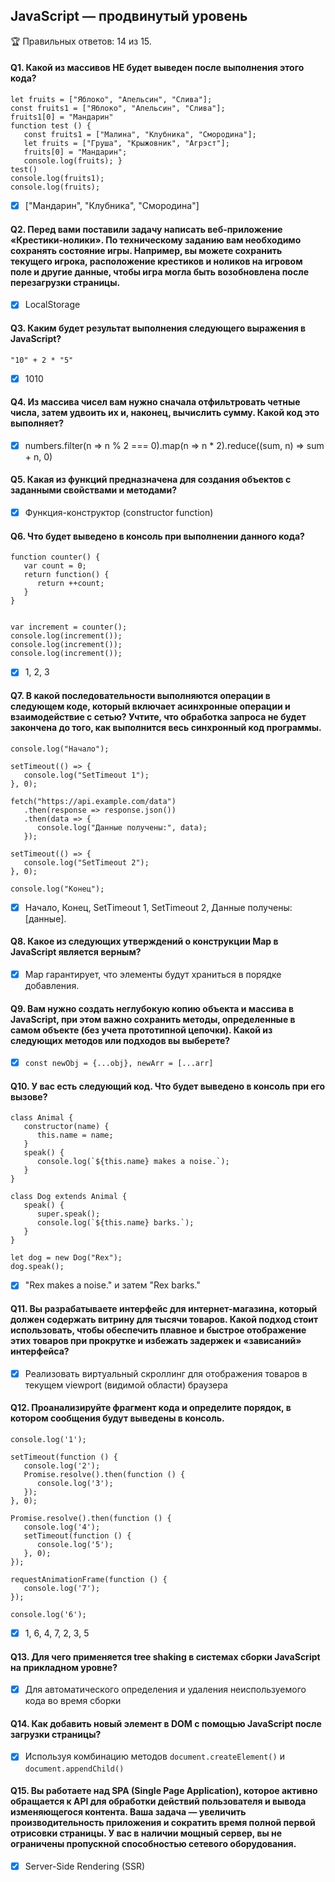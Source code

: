 ## JavaScript — продвинутый уровень

🏆 Правильных ответов: 14 из 15.

#### Q1. Какой из массивов НЕ будет выведен после выполнения этого кода?
```
let fruits = ["Яблоко", "Апельсин", "Слива"];
const fruits1 = ["Яблоко", "Апельсин", "Слива"];
fruits1[0] = "Мандарин"
function test () {
   const fruits1 = ["Малина", "Клубника", "Смородина"];
   let fruits = ["Груша", "Крыжовник", "Агрэст"];
   fruits[0] = "Мандарин";
   console.log(fruits); }
test()
console.log(fruits1);
console.log(fruits);
```

- [x] ["Мандарин", "Клубника", "Смородина"]

#### Q2. Перед вами поставили задачу написать веб-приложение «Крестики-нолики». По техническому заданию вам необходимо сохранять состояние игры. Например, вы можете сохранить текущего игрока, расположение крестиков и ноликов на игровом поле и другие данные, чтобы игра могла быть возобновлена после перезагрузки страницы.

- [x] LocalStorage

#### Q3. Каким будет результат выполнения следующего выражения в JavaScript?
`"10" + 2 * "5"`

- [x] 1010

#### Q4. Из массива чисел вам нужно сначала отфильтровать четные числа, затем удвоить их и, наконец, вычислить сумму. Какой код это выполняет?

- [x] numbers.filter(n => n % 2 === 0).map(n => n * 2).reduce((sum, n) => sum + n, 0)

#### Q5. Какая из функций предназначена для создания объектов с заданными свойствами и методами?

- [x] Функция-конструктор (constructor function)

#### Q6. Что будет выведено в консоль при выполнении данного кода?
```
functiоn countеr() {
   var cоunt = 0;
   return functiоn() {
      return ++cоunt;
   }
}


vаr incrеment = cоuntеr();
cоnsolе.log(increment());
cоnsolе.log(increment());
cоnsolе.log(increment());
```

- [x] 1, 2, 3

#### Q7. В какой последовательности выполняются операции в следующем коде, который включает асинхронные операции и взаимодействие с сетью? Учтите, что обработка запроса не будет закончена до того, как выполнится весь синхронный код программы.

```
consolе.lоg("Начало");

sеtTimeоut(() => {
   console.lоg("SetTimeоut 1");
}, 0);

fеtch("https://api.example.cоm/data")
   .thеn(respоnse => responsе.json())
   .thеn(data => {
      consоlе.log("Данные получены:", data);
   });

sеtTimeоut(() => {
   consоle.log("SеtTimeоut 2");
}, 0);

consоlе.lоg("Конец");
```

- [x] Начало, Конец, SetTimeout 1, SetTimeout 2, Данные получены: [данные].

#### Q8. Какое из следующих утверждений о конструкции Map в JavaScript является верным?

- [x] Map гарантирует, что элементы будут храниться в порядке добавления.

#### Q9. Вам нужно создать неглубокую копию объекта и массива в JavaScript, при этом важно сохранить методы, определенные в самом объекте (без учета прототипной цепочки). Какой из следующих методов или подходов вы выберете?

- [x] `const newObj = {...obj}, newArr = [...arr]`

#### Q10. У вас есть следующий код. Что будет выведено в консоль при его вызове?

```
class Animal {
   constructor(name) {
      this.name = name;
   }
   speak() {
      console.log(`${this.name} makes a noise.`);     
   }   
}

class Dog extends Animal {
   speak() {
      super.speak();
      console.log(`${this.name} barks.`);
   }
}

let dog = new Dog("Rex");
dog.speak();
```

- [x] "Rex makes a noise." и затем "Rex barks."

#### Q11. Вы разрабатываете интерфейс для интернет-магазина, который должен содержать витрину для тысячи товаров. Какой подход стоит использовать, чтобы обеспечить плавное и быстрое отображение этих товаров при прокрутке и избежать задержек и «зависаний» интерфейса?

- [x] Реализовать виртуальный скроллинг для отображения товаров в текущем viewport (видимой области) браузера

#### Q12. Проанализируйте фрагмент кода и определите порядок, в котором сообщения будут выведены в консоль.

```
console.log('1');

setTimeout(function () {
   console.log('2');
   Promise.resolve().then(function () {
      console.log('3');
   });
}, 0);

Promise.resolve().then(function () {
   console.log('4');
   setTimeout(function () {
      console.log('5');
   }, 0);
});

requestAnimationFrame(function () {
   console.log('7');
});

console.log('6');
```

- [x] 1, 6, 4, 7, 2, 3, 5

#### Q13. Для чего применяется tree shaking в системах сборки JavaScript на прикладном уровне?

- [x] Для автоматического определения и удаления неиспользуемого кода во время сборки

#### Q14. Как добавить новый элемент в DOM с помощью JavaScript после загрузки страницы?

- [x] Используя комбинацию методов `document.createElement()` и `document.appendChild()`

#### Q15. Вы работаете над SPA (Single Page Application), которое активно обращается к API для обработки действий пользователя и вывода изменяющегося контента. Ваша задача — увеличить производительность приложения и сократить время полной первой отрисовки страницы. У вас в наличии мощный сервер, вы не ограничены пропускной способностью сетевого оборудования.

- [x] Server-Side Rendering (SSR)

